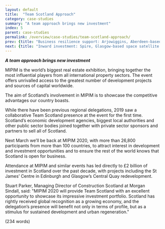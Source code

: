 ```yaml
---
layout: default
title:  "Team Scotland Approach"
category: case-studies
summary: "A team approach brings new investment"
index: 5
parent: case-studies
permalink: /overview/case-studies/team-scotland-approach/
prev: {title: "Business resilience support: Arjowiggins, Aberdeen-based paper mill saved from closure", url: "/overview/case-studies/business-resilience-support/" }
next: {title: "Inward investment: Spire, Glasgow-based space satellite company", url: "/overview/case-studies/inward-investment/" }
---
```


***A team approach brings new investment***

MIPIM is the world’s biggest real estate exhibition, bringing together the most influential players from all international property sectors. The event offers unrivalled access to the greatest number of development projects and sources of capital worldwide.  

The aim of Scotland’s involvement in MIPIM is to showcase the competitive advantages our country boasts.  

While there have been previous regional delegations, 2019 saw a collaborative Team Scotland presence at the event for the first time. Scotland’s economic development agencies, biggest local authorities and other public sector bodies joined together with private sector sponsors and partners to sell all of Scotland.  

Next March we’ll be back at MIPIM 2020, with more than 26,800 participants from more than 100 countries, to attract interest in development and investment opportunities and to ensure the rest of the world knows that Scotland is open for business.  

Attendance at MIPIM and similar events has led directly to £2 billion of investment in Scotland over the past decade, with projects including the St James’ Centre in Edinburgh and Glasgow’s Central Quay redevelopment.  

Stuart Parker, Managing Director of Construction Scotland at Morgan Sindall, said:
"MIPIM 2020 will provide Team Scotland with an excellent opportunity to showcase its impressive investment portfolio. Scotland has rightly received global recognition as a growing economy, and the delegation’s presence will benefit not only in terms of profile, but as a stimulus for sustained development and urban regeneration."  

(234 words)
